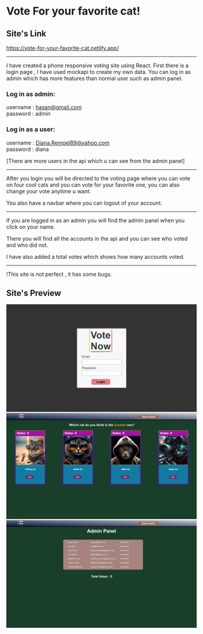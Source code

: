 # Vote For your favorite cat!

## Site's Link

https://vote-for-your-favorite-cat.netlify.app/

---

I have created a phone responsive voting site using React.
First there is a login page , I have used mockapi to create my own data.
You can log in as admin which has more features than normal user such as admin panel.

### Log in as admin:

username : hasan@gmail.com
<br>
password : admin

### Log in as a user:

username : Diana.Rempel89@yahoo.com
<br>
password : diana

[There are more users in the api which u can see from the admin panel]

---

After you login you will be directed to the voting page where you can
vote on four cool cats and you can vote for your favorite one,
you can also change your vote anytime u want.

You also have a navbar where you can logout of your account.

---

If you are logged in as an admin you will find the admin panel when
you click on your name.

There you will find all the accounts in the api and you can see
who voted and who did not.

I have also added a total votes which shows how many accounts voted.

---

!This site is not perfect , it has some bugs.

## Site's Preview

![Alt text](/src/assets/login.png)
![Alt text](/src/assets/voting-page.png)
![Alt text](/src/assets/admin.png)
